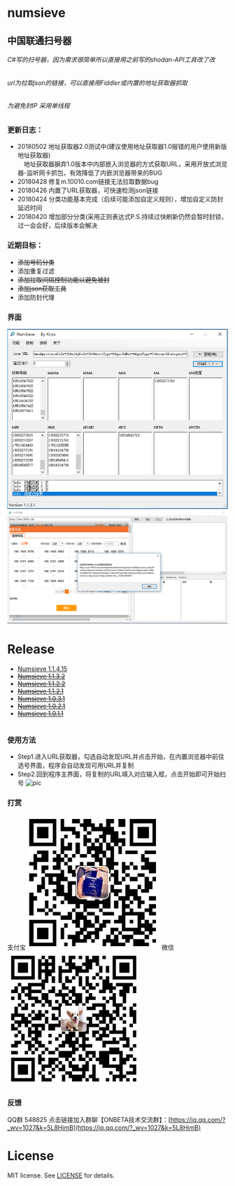 ﻿# numsieve
## 中国联通扫号器
###### C#写的扫号器，因为需求很简单所以直接用之前写的shodan-API工具改了改

###### url为拉取json的链接，可以直接用Fiddler或内置的地址获取器抓取

###### 为避免封IP  采用单线程

### 更新日志：

* 20180502 地址获取器2.0测试中(建议使用地址获取器1.0报错的用户使用新版地址获取器)  
&ensp;&ensp;地址获取器摒弃1.0版本中内部嵌入浏览器的方式获取URL，采用开放式浏览器-监听网卡抓包，有效降低了内嵌浏览器带来的BUG
* 20180428 修复m.10010.com链接无法拉取数据bug
* 20180426 内置了URL获取器，可快速检测json链接
* 20180424 分类功能基本完成（后续可能添加自定义规则），增加自定义防封延迟时间
* 20180420 增加部分分类(采用正则表达式P.S.持续过快刷新仍然会暂时封锁，过一会会好，后续版本会解决

### 近期目标：

* ~~添加号码分类~~
* 添加重复过滤
* ~~添加拉取间隔控制功能以避免被封~~
* ~~添加json获取工具~~
* 添加防封代理

### 界面

![pic](https://github.com/KirosHan/numsieve/blob/master/web_resource/numsieve180428_1.PNG)
![pic](https://github.com/KirosHan/numsieve/blob/master/web_resource/numsieve180426_2.PNG)
# 


# Release
* [Numsieve 1.1.4.15](https://github.com/KirosHan/numsieve/releases)
* ~~[Numsieve 1.1.3.2](https://github.com/KirosHan/numsieve/releases)~~
* ~~[Numsieve 1.1.2.2](https://github.com/KirosHan/numsieve/releases)~~
* ~~[Numsieve 1.1.2.1](https://github.com/KirosHan/numsieve/releases)~~
* ~~[Numsieve 1.0.3.1](https://github.com/KirosHan/numsieve/releases)~~
* ~~[Numsieve 1.0.2.1](https://github.com/KirosHan/numsieve/releases)~~
* ~~[Numsieve 1.0.1.1](https://github.com/KirosHan/numsieve/releases)~~
# 

### 使用方法
* Step1.进入URL获取器，勾选自动发现URL并点击开始，在内置浏览器中前往选号界面，程序会自动发现可用URL并复制
* Step2.回到程序主界面，将复制的URL填入对应输入框，点击开始即可开始扫号
![pic](https://github.com/KirosHan/numsieve/blob/master/web_resource/numsieve.gif)

### 打赏
支付宝![pic](https://github.com/KirosHan/numsieve/blob/master/web_resource/ali.jpg)
微信![pic](https://github.com/KirosHan/numsieve/blob/master/web_resource/wechat.jpg)

### 反馈

QQ群 548825 点击链接加入群聊【ONBETA技术交流群】：[https://jq.qq.com/?_wv=1027&k=5L8HimB](https://jq.qq.com/?_wv=1027&k=5L8HimB)

# License
MIT license. See [LICENSE](https://github.com/KirosHan/numsieve/blob/master/LICENSE)  for details.